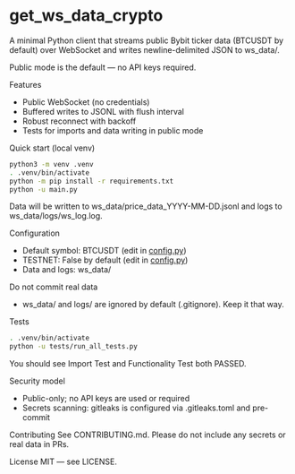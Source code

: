 # get_ws_data_crypto

A minimal Python client that streams public Bybit ticker data (BTCUSDT by default) over WebSocket and writes newline-delimited JSON to ws_data/.

Public mode is the default — no API keys required.

Features
- Public WebSocket (no credentials)
- Buffered writes to JSONL with flush interval
- Robust reconnect with backoff
- Tests for imports and data writing in public mode

Quick start (local venv)
```bash
python3 -m venv .venv
. .venv/bin/activate
python -m pip install -r requirements.txt
python -u main.py
```
Data will be written to ws_data/price_data_YYYY-MM-DD.jsonl and logs to ws_data/logs/ws_log.log.

Configuration
- Default symbol: BTCUSDT (edit in [config.py](config.py))
- TESTNET: False by default (edit in [config.py](config.py))
- Data and logs: ws_data/

Do not commit real data
- ws_data/ and logs/ are ignored by default (.gitignore). Keep it that way.

Tests
```bash
. .venv/bin/activate
python -u tests/run_all_tests.py
```
You should see Import Test and Functionality Test both PASSED.

Security model
- Public-only; no API keys are used or required
- Secrets scanning: gitleaks is configured via .gitleaks.toml and pre-commit

Contributing
See CONTRIBUTING.md. Please do not include any secrets or real data in PRs.

License
MIT — see LICENSE.
